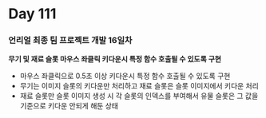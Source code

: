 # Day 111

### 언리얼 최종 팀 프로젝트 개발 16일차

**무기 및 재료 슬롯 마우스 좌클릭 키다운시 특정 함수 호출될 수 있도록 구현**

- 마우스 좌클릭으로 0.5초 이상 키다운시 특정 함수 호출될 수 있도록 구현
- 무기는 이미지 슬롯의 키다운만 처리하고 재료 슬롯은 슬롯 이미지에서 키다운 처리
- 재료 슬롯만 슬롯 이미지 생성 시 각 슬롯의 인덱스를 부여해서 유물 슬롯은 그 값을 기준으로 키다운 안되게 해둔 상태


